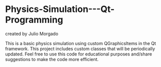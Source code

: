 # Physics-Simulation---Qt-Programming

created by Julio Morgado

This is a basic physics simulation using custom QGraphicsItems in the Qt framework. This project includes custom classes that will be periodically updated. Feel free to use this code for educational purposes and/share suggestions to make the code more efficient.

